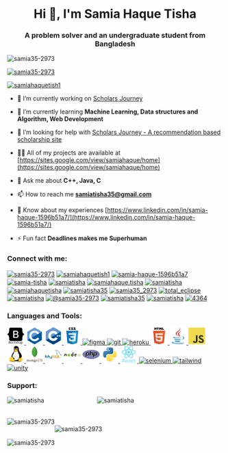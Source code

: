 <h1 align="center">Hi 👋, I'm Samia Haque Tisha</h1>
<h3 align="center">A problem solver and an undergraduate student from Bangladesh</h3>

<p align="left"> <img src="https://komarev.com/ghpvc/?username=samia35-2973&label=Profile%20views&color=0e75b6&style=flat" alt="samia35-2973" /> </p>

<p align="left"> <a href="https://github.com/ryo-ma/github-profile-trophy"><img src="https://github-profile-trophy.vercel.app/?username=samia35-2973" alt="samia35-2973" /></a> </p>

<p align="left"> <a href="https://twitter.com/samiahaquetish1" target="blank"><img src="https://img.shields.io/twitter/follow/samiahaquetish1?logo=twitter&style=for-the-badge" alt="samiahaquetish1" /></a> </p>

- 🔭 I’m currently working on [Scholars Journey](https://github.com/Samia35-2973/Scholarship-Website)

- 🌱 I’m currently learning **Machine Learning, Data structures and Algorithm, Web Development**

- 🤝 I’m looking for help with [Scholars Journey - A recommendation based scholarship site](https://github.com/Samia35-2973/Scholarship-Website)

- 👨‍💻 All of my projects are available at [https://sites.google.com/view/samiahaque/home](https://sites.google.com/view/samiahaque/home)

- 💬 Ask me about **C++, Java, C**

- 📫 How to reach me **samiatisha35@gmail.com**

- 📄 Know about my experiences [https://www.linkedin.com/in/samia-haque-1596b51a7/](https://www.linkedin.com/in/samia-haque-1596b51a7/)

- ⚡ Fun fact **Deadlines makes me Superhuman**

<h3 align="left">Connect with me:</h3>
<p align="left">
<a href="https://codepen.io/samia35-2973" target="blank"><img align="center" src="https://raw.githubusercontent.com/rahuldkjain/github-profile-readme-generator/master/src/images/icons/Social/codepen.svg" alt="samia35-2973" height="30" width="40" /></a>
<a href="https://twitter.com/samiahaquetish1" target="blank"><img align="center" src="https://raw.githubusercontent.com/rahuldkjain/github-profile-readme-generator/master/src/images/icons/Social/twitter.svg" alt="samiahaquetish1" height="30" width="40" /></a>
<a href="https://linkedin.com/in/samia-haque-1596b51a7" target="blank"><img align="center" src="https://raw.githubusercontent.com/rahuldkjain/github-profile-readme-generator/master/src/images/icons/Social/linked-in-alt.svg" alt="samia-haque-1596b51a7" height="30" width="40" /></a>
<a href="https://stackoverflow.com/users/samia-tisha" target="blank"><img align="center" src="https://raw.githubusercontent.com/rahuldkjain/github-profile-readme-generator/master/src/images/icons/Social/stack-overflow.svg" alt="samia-tisha" height="30" width="40" /></a>
<a href="https://kaggle.com/samiatisha" target="blank"><img align="center" src="https://raw.githubusercontent.com/rahuldkjain/github-profile-readme-generator/master/src/images/icons/Social/kaggle.svg" alt="samiatisha" height="30" width="40" /></a>
<a href="https://fb.com/samiahaque.tisha" target="blank"><img align="center" src="https://raw.githubusercontent.com/rahuldkjain/github-profile-readme-generator/master/src/images/icons/Social/facebook.svg" alt="samiahaque.tisha" height="30" width="40" /></a>
<a href="https://dribbble.com/samiatisha" target="blank"><img align="center" src="https://raw.githubusercontent.com/rahuldkjain/github-profile-readme-generator/master/src/images/icons/Social/dribbble.svg" alt="samiatisha" height="30" width="40" /></a>
<a href="https://www.behance.net/samiahaquetisha" target="blank"><img align="center" src="https://raw.githubusercontent.com/rahuldkjain/github-profile-readme-generator/master/src/images/icons/Social/behance.svg" alt="samiahaquetisha" height="30" width="40" /></a>
<a href="https://www.codechef.com/users/samiatisha35" target="blank"><img align="center" src="https://cdn.jsdelivr.net/npm/simple-icons@3.1.0/icons/codechef.svg" alt="samiatisha35" height="30" width="40" /></a>
<a href="https://www.hackerrank.com/samia35_2973" target="blank"><img align="center" src="https://raw.githubusercontent.com/rahuldkjain/github-profile-readme-generator/master/src/images/icons/Social/hackerrank.svg" alt="samia35_2973" height="30" width="40" /></a>
<a href="https://codeforces.com/profile/total_eclipse" target="blank"><img align="center" src="https://raw.githubusercontent.com/rahuldkjain/github-profile-readme-generator/master/src/images/icons/Social/codeforces.svg" alt="total_eclipse" height="30" width="40" /></a>
<a href="https://www.leetcode.com/samiatisha" target="blank"><img align="center" src="https://raw.githubusercontent.com/rahuldkjain/github-profile-readme-generator/master/src/images/icons/Social/leet-code.svg" alt="samiatisha" height="30" width="40" /></a>
<a href="https://www.hackerearth.com/@samia35-2973" target="blank"><img align="center" src="https://raw.githubusercontent.com/rahuldkjain/github-profile-readme-generator/master/src/images/icons/Social/hackerearth.svg" alt="@samia35-2973" height="30" width="40" /></a>
<a href="https://auth.geeksforgeeks.org/user/samiatisha35" target="blank"><img align="center" src="https://raw.githubusercontent.com/rahuldkjain/github-profile-readme-generator/master/src/images/icons/Social/geeks-for-geeks.svg" alt="samiatisha35" height="30" width="40" /></a>
<a href="https://www.topcoder.com/members/samiatisha" target="blank"><img align="center" src="https://raw.githubusercontent.com/rahuldkjain/github-profile-readme-generator/master/src/images/icons/Social/topcoder.svg" alt="samiatisha" height="30" width="40" /></a>
<a href="https://discord.gg/4364" target="blank"><img align="center" src="https://raw.githubusercontent.com/rahuldkjain/github-profile-readme-generator/master/src/images/icons/Social/discord.svg" alt="4364" height="30" width="40" /></a>
</p>

<h3 align="left">Languages and Tools:</h3>
<p align="left"> <a href="https://getbootstrap.com" target="_blank" rel="noreferrer"> <img src="https://raw.githubusercontent.com/devicons/devicon/master/icons/bootstrap/bootstrap-plain-wordmark.svg" alt="bootstrap" width="40" height="40"/> </a> <a href="https://www.cprogramming.com/" target="_blank" rel="noreferrer"> <img src="https://raw.githubusercontent.com/devicons/devicon/master/icons/c/c-original.svg" alt="c" width="40" height="40"/> </a> <a href="https://www.w3schools.com/cpp/" target="_blank" rel="noreferrer"> <img src="https://raw.githubusercontent.com/devicons/devicon/master/icons/cplusplus/cplusplus-original.svg" alt="cplusplus" width="40" height="40"/> </a> <a href="https://www.w3schools.com/css/" target="_blank" rel="noreferrer"> <img src="https://raw.githubusercontent.com/devicons/devicon/master/icons/css3/css3-original-wordmark.svg" alt="css3" width="40" height="40"/> </a> <a href="https://www.figma.com/" target="_blank" rel="noreferrer"> <img src="https://www.vectorlogo.zone/logos/figma/figma-icon.svg" alt="figma" width="40" height="40"/> </a> <a href="https://git-scm.com/" target="_blank" rel="noreferrer"> <img src="https://www.vectorlogo.zone/logos/git-scm/git-scm-icon.svg" alt="git" width="40" height="40"/> </a> <a href="https://heroku.com" target="_blank" rel="noreferrer"> <img src="https://www.vectorlogo.zone/logos/heroku/heroku-icon.svg" alt="heroku" width="40" height="40"/> </a> <a href="https://www.w3.org/html/" target="_blank" rel="noreferrer"> <img src="https://raw.githubusercontent.com/devicons/devicon/master/icons/html5/html5-original-wordmark.svg" alt="html5" width="40" height="40"/> </a> <a href="https://www.java.com" target="_blank" rel="noreferrer"> <img src="https://raw.githubusercontent.com/devicons/devicon/master/icons/java/java-original.svg" alt="java" width="40" height="40"/> </a> <a href="https://developer.mozilla.org/en-US/docs/Web/JavaScript" target="_blank" rel="noreferrer"> <img src="https://raw.githubusercontent.com/devicons/devicon/master/icons/javascript/javascript-original.svg" alt="javascript" width="40" height="40"/> </a> <a href="https://www.linux.org/" target="_blank" rel="noreferrer"> <img src="https://raw.githubusercontent.com/devicons/devicon/master/icons/linux/linux-original.svg" alt="linux" width="40" height="40"/> </a> <a href="https://www.mongodb.com/" target="_blank" rel="noreferrer"> <img src="https://raw.githubusercontent.com/devicons/devicon/master/icons/mongodb/mongodb-original-wordmark.svg" alt="mongodb" width="40" height="40"/> </a> <a href="https://www.mysql.com/" target="_blank" rel="noreferrer"> <img src="https://raw.githubusercontent.com/devicons/devicon/master/icons/mysql/mysql-original-wordmark.svg" alt="mysql" width="40" height="40"/> </a> <a href="https://nodejs.org" target="_blank" rel="noreferrer"> <img src="https://raw.githubusercontent.com/devicons/devicon/master/icons/nodejs/nodejs-original-wordmark.svg" alt="nodejs" width="40" height="40"/> </a> <a href="https://www.php.net" target="_blank" rel="noreferrer"> <img src="https://raw.githubusercontent.com/devicons/devicon/master/icons/php/php-original.svg" alt="php" width="40" height="40"/> </a> <a href="https://www.python.org" target="_blank" rel="noreferrer"> <img src="https://raw.githubusercontent.com/devicons/devicon/master/icons/python/python-original.svg" alt="python" width="40" height="40"/> </a> <a href="https://reactjs.org/" target="_blank" rel="noreferrer"> <img src="https://raw.githubusercontent.com/devicons/devicon/master/icons/react/react-original-wordmark.svg" alt="react" width="40" height="40"/> </a> <a href="https://www.selenium.dev" target="_blank" rel="noreferrer"> <img src="https://raw.githubusercontent.com/detain/svg-logos/780f25886640cef088af994181646db2f6b1a3f8/svg/selenium-logo.svg" alt="selenium" width="40" height="40"/> </a> <a href="https://tailwindcss.com/" target="_blank" rel="noreferrer"> <img src="https://www.vectorlogo.zone/logos/tailwindcss/tailwindcss-icon.svg" alt="tailwind" width="40" height="40"/> </a> <a href="https://unity.com/" target="_blank" rel="noreferrer"> <img src="https://www.vectorlogo.zone/logos/unity3d/unity3d-icon.svg" alt="unity" width="40" height="40"/> </a> </p>

<h3 align="left">Support:</h3>
<p><a href="https://www.buymeacoffee.com/samiatisha"> <img align="left" src="https://cdn.buymeacoffee.com/buttons/v2/default-yellow.png" height="50" width="210" alt="samiatisha" /></a><a href="https://ko-fi.com/samiatisha"> <img align="left" src="https://cdn.ko-fi.com/cdn/kofi3.png?v=3" height="50" width="210" alt="samiatisha" /></a></p><br><br>

<p><img align="left" src="https://github-readme-stats.vercel.app/api/top-langs?username=samia35-2973&show_icons=true&locale=en&layout=compact" alt="samia35-2973" /></p>

<p>&nbsp;<img align="center" src="https://github-readme-stats.vercel.app/api?username=samia35-2973&show_icons=true&locale=en" alt="samia35-2973" /></p>

<p><img align="center" src="https://github-readme-streak-stats.herokuapp.com/?user=samia35-2973&" alt="samia35-2973" /></p>
